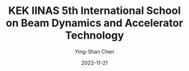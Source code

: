 ---
author: "Ying-Shan Chen"
title: "KEK IINAS 5th International School on Beam Dynamics and Accelerator Technology"
jobtitle: [
    "KEK IINAS 5th International School on Beam Dynamics and Accelerator Technology (ISBA)"
]
company: "Hiroshima University"
location: "Hiroshima, Japan"
date: '2022-11-21'
periods: ["November 21 2022 - November 29 2022"]
jobs: [
    ["Advised by <a href='https://conference-indico.kek.jp/event/186/page/223-organization'>organization committees</a>",
    "Completed training in accelerator science, including advanced topics like laser-plasma acceleration, wake field acceleration, and AI for beam diagnostics.",
    "Engaged in academic exchange through student research presentations and technical discussions, than designed a particle accelerator using simulation tools and presented the results in a final review session."
    ]
]
skills: [
    ["Onsite Work", "Physics", "Data Analysis"]
]
logo: /self/img/logo/Hiroshima_University.png
---